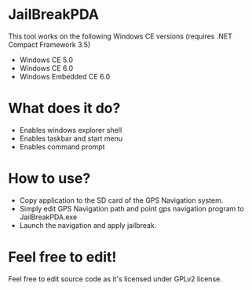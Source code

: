# JailBreakPDA

This tool works on the following Windows CE versions (requires .NET Compact Framework 3.5)

* Windows CE 5.0
* Windows CE 6.0
* Windows Embedded CE 6.0

# What does it do?

* Enables windows explorer shell 
* Enables taskbar and start menu
* Enables command prompt

# How to use?

* Copy application to the SD card of the GPS Navigation system.
* Simply edit GPS Navigation path and point gps navigation program to JailBreakPDA.exe 
* Launch the navigation and apply jailbreak.

# Feel free to edit!

Feel free to edit source code as it's licensed under GPLv2 license.
